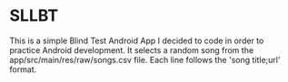 # SLLBT
This is a simple Blind Test Android App I decided to code in order to practice Android development.
It selects a random song from the app/src/main/res/raw/songs.csv file. Each line follows the 'song title;url' format.
